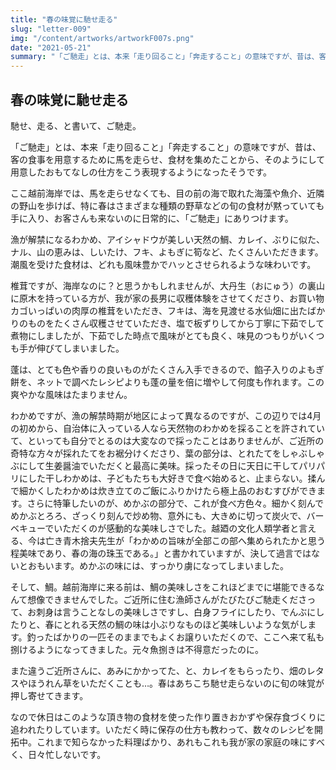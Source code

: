 ```yaml
---
title: "春の味覚に馳せ走る"
slug: "letter-009"
img: "/content/artworks/artworkF007s.png"
date: "2021-05-21"
summary: "「ご馳走」とは、本来「走り回ること」「奔走すること」の意味ですが、昔は、客の食事を用意するために馬を走らせ、食材を集めたことから、そのようにして用意したおもてなしの仕方をこう表現するようになったそうで…"
---
```


## 春の味覚に馳せ走る

馳せ、走る、と書いて、ご馳走。  

「ご馳走」とは、本来「走り回ること」「奔走すること」の意味ですが、昔は、客の食事を用意するために馬を走らせ、食材を集めたことから、そのようにして用意したおもてなしの仕方をこう表現するようになったそうです。  

ここ越前海岸では、馬を走らせなくても、目の前の海で取れた海藻や魚介、近隣の野山を歩けば、特に春はさまざまな種類の野草などの旬の食材が黙っていても手に入り、お客さんも来ないのに日常的に、「ご馳走」にありつけます。  

漁が解禁になるわかめ、アイシャドウが美しい天然の鯛、カレイ、ぶりに似た、ナル、山の恵みは、しいたけ、フキ、よもぎに筍など、たくさんいただきます。潮風を受けた食材は、どれも風味豊かでハッとさせられるような味わいです。  

椎茸ですが、海岸なのに？と思うかもしれませんが、大丹生（おにゅう）の裏山に原木を持っている方が、我が家の長男に収穫体験をさせてくださり、お買い物カゴいっぱいの肉厚の椎茸をいただき、フキは、海を見渡せる水仙畑に出たばかりのものをたくさん収穫させていただき、塩で板ずりしてから丁寧に下茹でして煮物にしましたが、下茹でした時点で風味がとても良く、味見のつもりがいくつも手が伸びてしまいました。  

蓬は、とても色や香りの良いものがたくさん入手できるので、餡子入りのよもぎ餅を、ネットで調べたレシピよりも蓬の量を倍に増やして何度も作れます。この爽やかな風味はたまりません。  

わかめですが、漁の解禁時期が地区によって異なるのですが、この辺りでは4月の初めから、自治体に入っている人なら天然物のわかめを採ることを許されていて、といっても自分でとるのは大変なので採ったことはありませんが、ご近所の奇特な方々が採れたてをお裾分けくださり、葉の部分は、とれたてをしゃぶしゃぶにして生姜醤油でいただくと最高に美味。採ったその日に天日に干してパリパリにした干しわかめは、子どもたちも大好きで食べ始めると、止まらない。揉んで細かくしたわかめは炊き立てのご飯にふりかけたら極上品のおむすびができます。さらに特筆したいのが、めかぶの部分で、これが食べ方色々。細かく刻んでめかぶとろろ、ざっくり刻んで炒め物、意外にも、大きめに切って炭火で、バーベキューでいただくのが感動的な美味しさでした。越廼の文化人類学者と言える、今は亡き青木捨夫先生が「わかめの旨味が全部この部へ集められたかと思う程美味であり、春の海の珠玉である。」と書かれていますが、決して過言ではないとおもいます。めかぶの味には、すっかり虜になってしまいました。  

そして、鯛。越前海岸に来る前は、鯛の美味しさをこれほどまでに堪能できるなんて想像できませんでした。ご近所に住む漁師さんがたびたびご馳走くださって、お刺身は言うことなしの美味しさですし、白身フライにしたり、でんぶにしたりと、春にとれる天然の鯛の味は小ぶりなものほど美味しいような気がします。釣ったばかりの一匹そのままでもよくお譲りいただくので、ここへ来て私も捌けるようになってきました。元々魚捌きは不得意だったのに。  

また違うご近所さんに、あみにかかってた、と、カレイをもらったり、畑のレタスやほうれん草をいただくことも…。春はあちこち馳せ走らないのに旬の味覚が押し寄せてきます。  

なので休日はこのような頂き物の食材を使った作り置きおかずや保存食づくりに追われたりしています。いただく時に保存の仕方も教わって、数々のレシピを開拓中。これまで知らなかった料理ばかり、あれもこれも我が家の家庭の味にすべく、日々忙しないです。  
